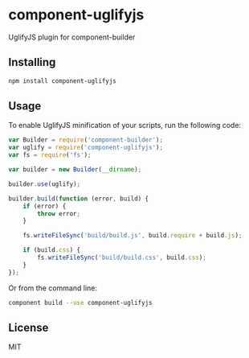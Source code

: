 # component-uglifyjs

UglifyJS plugin for component-builder

## Installing

```bash
npm install component-uglifyjs
```

## Usage

To enable UglifyJS minification of your scripts, run the following code:

```javascript
var Builder = require('component-builder');
var uglify = require('component-uglifyjs');
var fs = require('fs');

var builder = new Builder(__dirname);

builder.use(uglify);

builder.build(function (error, build) {
    if (error) {
		throw error;
	}

    fs.writeFileSync('build/build.js', build.require + build.js);

    if (build.css) {
		fs.writeFileSync('build/build.css', build.css);
	}
});
```

Or from the command line:

```bash
component build --use component-uglifyjs
```

## License

MIT

